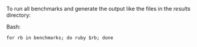 To run all benchmarks and generate the output like the files in the _results_ directory:

Bash:

    for rb in benchmarks; do ruby $rb; done